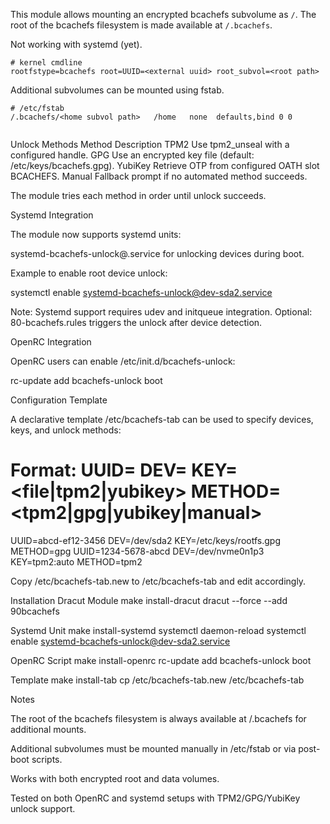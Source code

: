 This module allows mounting an encrypted bcachefs subvolume as `/`. The root of
the bcachefs filesystem is made available at `/.bcachefs`.

Not working with systemd (yet).

```
# kernel cmdline
rootfstype=bcachefs root=UUID=<external uuid> root_subvol=<root path>
```

Additional subvolumes can be mounted using fstab.
```
# /etc/fstab
/.bcachefs/<home subvol path>   /home   none  defaults,bind 0 0


```
Unlock Methods
Method	Description
TPM2	Use tpm2_unseal with a configured handle.
GPG	Use an encrypted key file (default: /etc/keys/bcachefs.gpg).
YubiKey	Retrieve OTP from configured OATH slot BCACHEFS.
Manual	Fallback prompt if no automated method succeeds.

The module tries each method in order until unlock succeeds.

Systemd Integration

The module now supports systemd units:

systemd-bcachefs-unlock@.service for unlocking devices during boot.

Example to enable root device unlock:

systemctl enable systemd-bcachefs-unlock@dev-sda2.service


Note: Systemd support requires udev and initqueue integration. Optional: 80-bcachefs.rules triggers the unlock after device detection.

OpenRC Integration

OpenRC users can enable /etc/init.d/bcachefs-unlock:

rc-update add bcachefs-unlock boot

Configuration Template

A declarative template /etc/bcachefs-tab can be used to specify devices, keys, and unlock methods:

# Format: UUID=<uuid> DEV=<device> KEY=<file|tpm2|yubikey> METHOD=<tpm2|gpg|yubikey|manual>
UUID=abcd-ef12-3456 DEV=/dev/sda2 KEY=/etc/keys/rootfs.gpg METHOD=gpg
UUID=1234-5678-abcd DEV=/dev/nvme0n1p3 KEY=tpm2:auto METHOD=tpm2


Copy /etc/bcachefs-tab.new to /etc/bcachefs-tab and edit accordingly.

Installation
Dracut Module
make install-dracut
dracut --force --add 90bcachefs

Systemd Unit
make install-systemd
systemctl daemon-reload
systemctl enable systemd-bcachefs-unlock@dev-sda2.service

OpenRC Script
make install-openrc
rc-update add bcachefs-unlock boot

Template
make install-tab
cp /etc/bcachefs-tab.new /etc/bcachefs-tab

Notes

The root of the bcachefs filesystem is always available at /.bcachefs for additional mounts.

Additional subvolumes must be mounted manually in /etc/fstab or via post-boot scripts.

Works with both encrypted root and data volumes.

Tested on both OpenRC and systemd setups with TPM2/GPG/YubiKey unlock support.